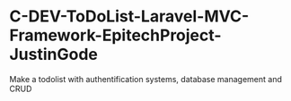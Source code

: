 # C-DEV-ToDoList-Laravel-MVC-Framework-EpitechProject-JustinGode
Make a todolist with authentification systems, database management and CRUD
